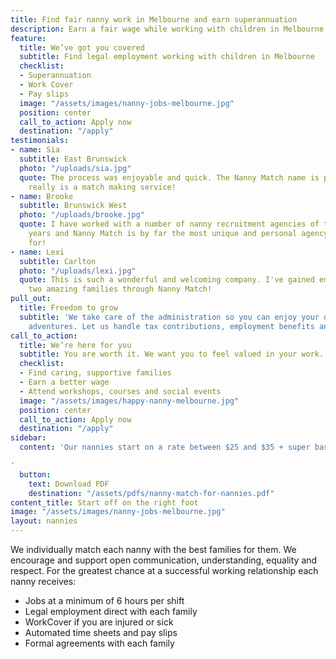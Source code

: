 ```yaml
---
title: Find fair nanny work in Melbourne and earn superannuation
description: Earn a fair wage while working with children in Melbourne
feature:
  title: We’ve got you covered
  subtitle: Find legal employment working with children in Melbourne
  checklist:
  - Superannuation
  - Work Cover
  - Pay slips
  image: "/assets/images/nanny-jobs-melbourne.jpg"
  position: center
  call_to_action: Apply now
  destination: "/apply"
testimonials:
- name: Sia
  subtitle: East Brunswick
  photo: "/uploads/sia.jpg"
  quote: The process was enjoyable and quick. The Nanny Match name is perfect, it
    really is a match making service!
- name: Brooke
  subtitle: Brunswick West
  photo: "/uploads/brooke.jpg"
  quote: I have worked with a number of nanny recruitment agencies of the last 17
    years and Nanny Match is by far the most unique and personal agency I have worked
    for!
- name: Lexi
  subtitle: Carlton
  photo: "/uploads/lexi.jpg"
  quote: This is such a wonderful and welcoming company. I've gained employment with
    two amazing families through Nanny Match!
pull_out:
  title: Freedom to grow
  subtitle: 'We take care of the administration so you can enjoy your daily nanny
    adventures. Let us handle tax contributions, employment benefits and superannuation. '
call_to_action:
  title: We’re here for you
  subtitle: You are worth it. We want you to feel valued in your work.
  checklist:
  - Find caring, supportive families
  - Earn a better wage
  - Attend workshops, courses and social events
  image: "/assets/images/happy-nanny-melbourne.jpg"
  position: center
  call_to_action: Apply now
  destination: "/apply"
sidebar:
  content: 'Our nannies start on a rate between $25 and $35 + super based on experience.

'
  button:
    text: Download PDF
    destination: "/assets/pdfs/nanny-match-for-nannies.pdf"
content_title: Start off on the right foot
image: "/assets/images/nanny-jobs-melbourne.jpg"
layout: nannies
---
```


We individually match each nanny with the best families for them. We encourage and support open communication, understanding, equality and respect. For the greatest chance at a successful working relationship each nanny receives:
- Jobs at a minimum of 6 hours per shift
- Legal employment direct with each family
- WorkCover if you are injured or sick
- Automated time sheets and pay slips
- Formal agreements with each family